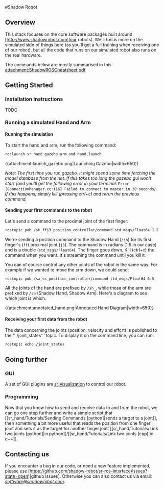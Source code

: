 #Shadow Robot

## Overview

This stack focuses on the core software packages built around [http://www.shadowrobot.com](our robots). We'll focus more on the simulated side of things here (as you'll get a full training when receiving one of our robot), but all the code that runs on our simulated robot also runs on the real hardware.

The commands below are mostly summarised in this [attachment:ShadowROSCheatsheet.pdf](cheatsheet)

## Getting Started

### Installation Instructions

TODO

### Running a simulated Hand and Arm

#### Running the simulation

To start the hand and arm, run the following command:

```bash
roslaunch sr_hand gazebo_arm_and_hand.launch
```

{{attachment:launch_gazebo.png|Launching Gazebo|width=650}}

*Note: The first time you run gazebo, it might spend some time fetching the model database from the net. If this takes too long the gazebo gui won't start (and you'll get the following error in your terminal:*
`Error [ConnectionManager.cc:116] Failed to connect to master in 30 seconds`*). If this happens, simply kill (pressing ctrl+c) and rerun the previous command.*

#### Sending your first commands to the robot

Let's send a command to the proximal joint of the first finger:

```bash
rostopic pub /sh_ffj3_position_controller/command std_msgs/Float64 1.5
```

We're sending a position command to the Shadow Hand (`/sh`) for its first finger's (`ff`) proximal joint (`j3`). The command is in radians (1.5 in our case) and is a double (`std_msgs/Float64`). The finger goes down.
Kill (ctrl+c) the command when you want. It's streaming the command until you kill it.

You can of course control any other joints of the robot in the same way. For example if we wanted to move the arm down, we could send:

```bash
rostopic pub /sa_ss_position_controller/command std_msgs/Float64 0.5
```

All the joints of the hand are prefixed by `/sh_`, while those of the arm are prefixed by `/sa` (Shadow Hand, Shadow Arm). Here's a diagram to see which joint is which.

{{attachment:annotated_hand.png|Annotated Hand Diagram|width=650}}

#### Receiving your first data from the robot

The data concerning the joints (position, velocity and effort) is published to the '''/joint_states''' topic. To display it on the command line, you can run:

```bash
rostopic echo /joint_states
```

## Going further

### GUI

A set of GUI plugins are [sr_visualization](available) to control our robot.

### Programming

Now that you know how to send and receive data to and from the robot, we can go one step further and write a simple script that [[sr_hand/Tutorials/Sending Commands [python]|sends a target to a joint]], then something a bit more useful that reads the position from one finger joint and sets it as the target for
another finger joint [[sr_hand/Tutorials/Link two joints [python]|in python]]/[[sr_hand/Tutorials/Link two joints [cpp]|in c++]].

## Contacting us

If you encounter a bug in our code, or need a new feature implemented, please use [https://github.com/shadow-robot/sr-ros-interface/issues?state=open)[github issues]. Otherwise you can also contact us via email: *software@shadowrobot.com*.
